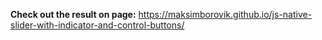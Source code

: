 **Check out the result on page:**
https://maksimborovik.github.io/js-native-slider-with-indicator-and-control-buttons/
